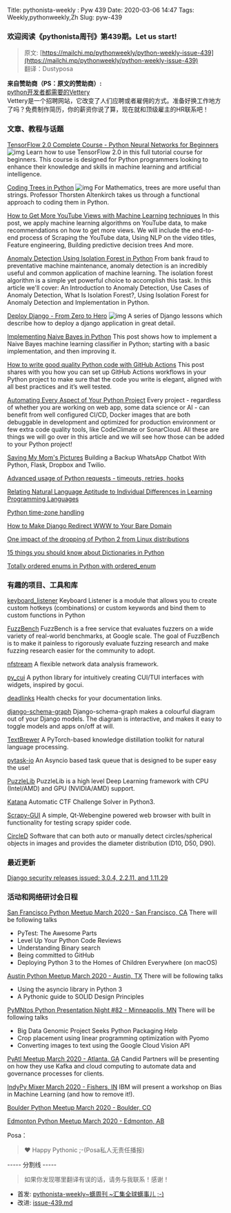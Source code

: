 Title: pythonista-weekly : Pyw 439
Date: 2020-03-06 14:47
Tags: Weekly,pythonweekly,Zh 
Slug: pyw-439

### 欢迎阅读《pythonista周刊》第439期。Let us start!


>原文: [https://mailchi.mp/pythonweekly/python-weekly-issue-439](https://mailchi.mp/pythonweekly/python-weekly-issue-439)  
>翻译：Dustyposa

**来自赞助商（PS：原文的赞助商）:**  
[python开发者都需要的Vettery](https://www.vettery.com/tech?utm_source=newsletter&utm_medium=pythonweekly&utm_term=tech&utm_content=grouped&utm_campaign=ad-77579)  
Vettery是一个招聘网站，它改变了人们应聘或者雇佣的方式。准备好换工作地方了吗？免费制作简历，你的薪资你说了算，现在就和顶级雇主的HR联系吧！

### 文章、教程与话题

[TensorFlow 2.0 Complete Course - Python Neural Networks for Beginners](https://www.youtube.com/watch?v=tPYj3fFJGjk) ![img](https://gallery.mailchimp.com/e2e180baf855ac797ef407fc7/images/8def3887-e9e9-4a48-95e0-74045a6a23fc.png)
Learn how to use TensorFlow 2.0 in this full tutorial course for beginners. This course is designed for Python programmers looking to enhance their knowledge and skills in machine learning and artificial intelligence. 

[Coding Trees in Python](https://www.youtube.com/watch?v=7tCNu4CnjVc) ![img](https://gallery.mailchimp.com/e2e180baf855ac797ef407fc7/images/8def3887-e9e9-4a48-95e0-74045a6a23fc.png)
For Mathematics, trees are more useful than strings. Professor Thorsten Altenkirch takes us through a functional approach to coding them in Python.

[How to Get More YouTube Views with Machine Learning techniques](https://t.co/kkR3puNEn8) 
In this post, we apply machine learning algorithms on YouTube data, to make recommendations on how to get more views. We will include the end-to-end process of Scraping the YouTube data, Using NLP on the video titles, Feature engineering, Building predictive decision trees And more.

[Anomaly Detection Using Isolation Forest in Python](https://blog.paperspace.com/anomaly-detection-isolation-forest/)
From bank fraud to preventative machine maintenance, anomaly detection is an incredibly useful and common application of machine learning. The isolation forest algorithm is a simple yet powerful choice to accomplish this task. In this article we'll cover: An Introduction to Anomaly Detection, Use Cases of Anomaly Detection, What Is Isolation Forest?, Using Isolation Forest for Anomaly Detection and Implementation in Python.

[Deploy Django - From Zero to Hero](https://www.youtube.com/playlist?list=PLlM3i4cwc8zBRQOGXuLrCLNfpVOuVLuwZ) ![img](https://gallery.mailchimp.com/e2e180baf855ac797ef407fc7/images/8def3887-e9e9-4a48-95e0-74045a6a23fc.png)
A series of Django lessons which describe how to deploy a django application in great detail.

[Implementing Naive Bayes in Python](https://sidsite.com/posts/implementing-naive-bayes-in-python/)
This post shows how to implement a Naive Bayes machine learning classifier in Python; starting with a basic implementation, and then improving it.

[How to write good quality Python code with GitHub Actions](https://t.co/6DXxfk9bpf)
This post shares with you how you can set up GitHub Actions workflows in your Python project to make sure that the code you write is elegant, aligned with all best practices and it’s well tested.

[Automating Every Aspect of Your Python Project](https://martinheinz.dev/blog/17)
Every project - regardless of whether you are working on web app, some data science or AI - can benefit from well configured CI/CD, Docker images that are both debuggable in development and optimized for production environment or few extra code quality tools, like CodeClimate or SonarCloud. All these are things we will go over in this article and we will see how those can be added to your Python project!

[Saving My Mom's Pictures](https://www.twilio.com/blog/building-backup-whatsapp-chatbot-python-flask-twilio)
Building a Backup WhatsApp Chatbot With Python, Flask, Dropbox and Twilio.

[Advanced usage of Python requests - timeouts, retries, hooks](https://hodovi.ch/blog/advanced-usage-python-requests-timeouts-retries-hooks/)

[Relating Natural Language Aptitude to Individual Differences in Learning Programming Languages](https://www.nature.com/articles/s41598-020-60661-8)

[Python time-zone handling](https://lwn.net/SubscriberLink/813691/d82c2954286d2750/)

[How to Make Django Redirect WWW to Your Bare Domain](https://adamj.eu/tech/2020/03/02/how-to-make-django-redirect-www-to-your-bare-domain/)

[One impact of the dropping of Python 2 from Linux distributions](https://utcc.utoronto.ca/~cks/space/blog/python/Python2DroppingImpact)

[15 things you should know about Dictionaries in Python](https://t.co/QM3X05fduP) 

[Totally ordered enums in Python with ordered_enum](https://blog.yossarian.net/2020/03/02/Totally-ordered-enums-in-python-with-ordered_enum) 

### 有趣的项目、工具和库

[keyboard_listener](https://github.com/dibsonthis/keyboard_listener)
Keyboard Listener is a module that allows you to create custom hotkeys (combinations) or custom keywords and bind them to custom functions in Python

[FuzzBench](https://github.com/google/fuzzbench) 
FuzzBench is a free service that evaluates fuzzers on a wide variety of real-world benchmarks, at Google scale. The goal of FuzzBench is to make it painless to rigorously evaluate fuzzing research and make fuzzing research easier for the community to adopt.

[nfstream](https://github.com/aouinizied/nfstream)
A flexible network data analysis framework.

[py_cui](https://github.com/jwlodek/py_cui)
A python library for intuitively creating CUI/TUI interfaces with widgets, inspired by gocui. 

[deadlinks](https://github.com/butuzov/deadlinks)
Health checks for your documentation links.

[django-schema-graph](https://github.com/meshy/django-schema-graph)
Django-schema-graph makes a colourful diagram out of your Django models. The diagram is interactive, and makes it easy to toggle models and apps on/off at will.

[TextBrewer](https://github.com/airaria/TextBrewer) 
A PyTorch-based knowledge distillation toolkit for natural language processing.

[pytask-io](https://github.com/joegasewicz/pytask-io)
An Asyncio based task queue that is designed to be super easy the use!

[PuzzleLib](https://github.com/puzzlelib/PuzzleLib)
PuzzleLib is a high level Deep Learning framework with CPU (Intel/AMD) and GPU (NVIDIA/AMD) support.

[Katana](https://github.com/JohnHammond/katana)
Automatic CTF Challenge Solver in Python3.

[Scrapy-GUI](https://github.com/further-reading/scrapy-gui)
A simple, Qt-Webengine powered web browser with built in functionality for testing scrapy spider code.

[CircleD](https://github.com/Rylu12/CircleD)
Software that can both auto or manually detect circles/spherical objects in images and provides the diameter distribution (D10, D50, D90).

### 最近更新

[Django security releases issued: 3.0.4, 2.2.11, and 1.11.29](https://www.djangoproject.com/weblog/2020/mar/04/security-releases/)

### 活动和网络研讨会日程

[San Francisco Python Meetup March 2020 - San Francisco, CA](https://www.meetup.com/sfpython/events/xkwxvqybcfbpb/)
There will be following talks

- PyTest: The Awesome Parts
- Level Up Your Python Code Reviews
- Understanding Binary search
- Being committed to GitHub
- Deploying Python 3 to the Homes of Children Everywhere (on macOS)


[Austin Python Meetup March 2020 - Austin, TX](https://www.meetup.com/austinpython/events/lgrbmqybcfbpb/)
There will be following talks

- Using the asyncio library in Python 3
- A Pythonic guide to SOLID Design Principles


[PyMNtos Python Presentation Night #82 - Minneapolis, MN](https://www.meetup.com/PyMNtos-Twin-Cities-Python-User-Group/events/267977020/)
There will be following talks

- Big Data Genomic Project Seeks Python Packaging Help
- Crop placement using linear programming optimization with Pyomo
- Converting images to text using the Google Cloud Vision API


[PyAtl Meetup March 2020 - Atlanta, GA](https://www.meetup.com/python-atlanta/events/xzzgcrybcfbqb/)
Candid Partners will be presenting on how they use Kafka and cloud computing to automate data and governance processes for clients.

[IndyPy Mixer March 2020 - Fishers, IN](https://www.meetup.com/indypy/events/hwstlrybcfbnb/)
IBM will present a workshop on Bias in Machine Learning (and how to remove it!).

[Boulder Python Meetup March 2020 - Boulder, CO](https://www.meetup.com/BoulderPython/events/lfhwmrybcfbnb/)

[Edmonton Python Meetup March 2020 - Edmonton, AB](https://www.meetup.com/startupedmonton/events/dtflxjybcfbmb/)

Posa：

> ❤️ Happy Pythonic ;-(Posa私人无责任播报)  





----- 分割线 -----

> 如果你发现哪里翻译有误的话，请务与我联系！感谢！
>




- 首发: [pythonista-weekly~蠎周刊 ~汇集全球蠎事儿 ;-)](http://weekly.pychina.org/python-weekly/pyw-439.html)
- 改进: [issue-439.md](https://github.com/PyChina/weekly/blob/master/content/python-weekly/issue%23439.md)


